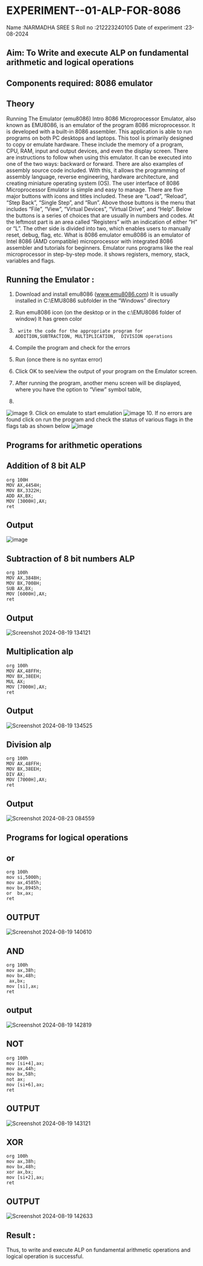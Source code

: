 # EXPERIMENT--01-ALP-FOR-8086
Name :NARMADHA SREE S
Roll no :212223240105
Date of experiment :23-08-2024





## Aim: To Write and execute ALP on fundamental arithmetic and logical operations
## Components required: 8086  emulator 
## Theory 
Running The Emulator (emu8086) Intro 8086 Microprocessor Emulator, also known as EMU8086, is an emulator of the program 8086 microprocessor. It is developed with a built-in 8086 assembler. This application is able to run programs on both PC desktops and laptops. This tool is primarily designed to copy or emulate hardware. These include the memory of a program, CPU, RAM, input and output devices, and even the display screen. There are instructions to follow when using this emulator. It can be executed into one of the two ways: backward or forward. There are also examples of assembly source code included. With this, it allows the programming of assembly language, reverse engineering, hardware architecture, and creating miniature operating system (OS). The user interface of 8086 Microprocessor Emulator is simple and easy to manage. There are five major buttons with icons and titles included. These are “Load”, “Reload”, “Step Back”, “Single Step”, and “Run”. Above those buttons is the menu that includes “File”, “View”, “Virtual Devices”, “Virtual Drive”, and “Help”. Below the buttons is a series of choices that are usually in numbers and codes. At the leftmost part is an area called “Registers” with an indication of either “H” or “L”. The other side is divided into two, which enables users to manually reset, debug, flag, etc. What is 8086 emulator emu8086 is an emulator of Intel 8086 (AMD compatible) microprocessor with integrated 8086 assembler and tutorials for beginners. Emulator runs programs like the real microprocessor in step-by-step mode. it shows registers, memory, stack, variables and flags.


 ## Running the Emulator :
1.	Download and install emu8086 (www.emu8086.com) It is usually installed in C:\EMU8086 subfolder in the “Windows” directory
2.	  Run  emu8086 icon (on the desktop or in the c:\EMU8086 folder of window) It has green color 
 
 
3.		write the code for the appropriate program for ADDITION,SUBTRACTION, MULTIPLICATION,  DIVISION operations 

4.	 Compile the program and check for the errors 
5.	Run (once there is no syntax error) 

6.	Click OK to see/view the output of your program on the Emulator screen. 


7.	After running the program, another menu screen will be displayed, where you have the option to “View” symbol table,
8.	 


![image](https://user-images.githubusercontent.com/36288975/189273263-d65baae9-4b8f-4723-afb3-c0ffa4052b04.png)
9.	Click on emulate to start emulation 
![image](https://user-images.githubusercontent.com/36288975/189273273-9bb36ec1-e2e8-4892-8d35-37707332bfdc.png)
10.	If no errors are found click on run the program and check the status of various flags in the flags tab as shown below 
![image](https://user-images.githubusercontent.com/36288975/189273277-113a2a33-4a40-4ff8-95a5-ecd3a1f504fe.png)
## Programs for arithmetic  operations
## Addition  of 8 bit ALP 
~~~
org 100H
MOV AX,4454H;
MOV BX,3322H;
ADD AX,BX;
MOV [3000H],AX;
ret
~~~
## Output  
 ![image](https://github.com/user-attachments/assets/fd4ac8e1-6bf9-437d-81cb-bd9a73651b42)
## Subtraction   of 8 bit numbers  ALP 
~~~
org 100h
MOV AX,3848H;
MOV BX,7008H;
SUB AX,BX;
MOV [6000H],AX;
ret
~~~
## Output 
![Screenshot 2024-08-19 134121](https://github.com/user-attachments/assets/5b1a7cc3-c4df-4916-b524-febee4eac637)
## Multiplication alp 
~~~
org 100h
MOV AX,48FFH;
MOV BX,38EEH;
MUL AX;
MOV [7000H],AX;
ret
~~~
 ## Output  
 ![Screenshot 2024-08-19 134525](https://github.com/user-attachments/assets/a69d9565-58cf-48fd-a60e-e5f610abe7ab)
## Division alp 
~~~
org 100h
MOV AX,48FFH;
MOV BX,38EEH;
DIV AX;
MOV [7000H],AX;
ret
~~~
## Output  
![Screenshot 2024-08-23 084559](https://github.com/user-attachments/assets/5d7a47e7-e21c-4148-88b8-ac6e914c2fe5)
## Programs for logical  operations
## or
~~~
org 100h
mov si,5000h;
mov ax,4585h;
mov bx,8945h;
or  bx,ax;
ret
~~~
## OUTPUT
![Screenshot 2024-08-19 140610](https://github.com/user-attachments/assets/05abbead-3f49-4067-b191-4973370357ec)
## AND
~~~
org 100h
mov ax,38h;
mov bx,48h;
 ax,bx;
mov [si],ax;
ret
~~~
## output
![Screenshot 2024-08-19 142819](https://github.com/user-attachments/assets/dfd5421f-b3ec-4eb3-8ddf-711dfdb06476)
## NOT
~~~
org 100h
mov [si+4],ax;
mov ax,44h;
mov bx,58h;
not ax;
mov [si+6],ax;
ret
~~~
## OUTPUT
![Screenshot 2024-08-19 143121](https://github.com/user-attachments/assets/274b89a8-336f-45a2-9a63-f352a9963f41)
## XOR
~~~
org 100h
mov ax,38h;
mov bx,48h;
xor ax,bx;
mov [si+2],ax;
ret
~~~
## OUTPUT
![Screenshot 2024-08-19 142633](https://github.com/user-attachments/assets/21b2cc3b-950c-4286-bb2b-45ebb57e9d6f)
## Result :
Thus, to write and execute ALP on fundamental arithmetic operations and logical operation is successful.







